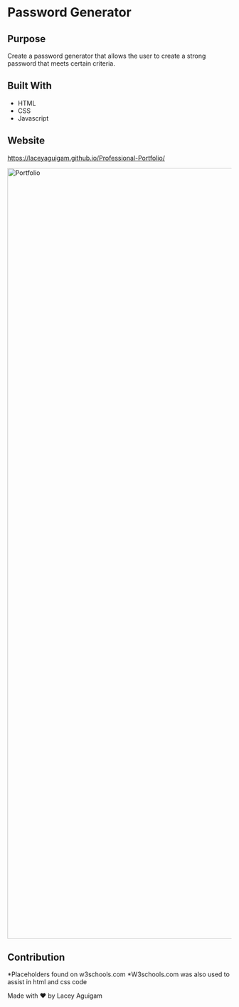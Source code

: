 # Password Generator

## Purpose
Create a password generator that allows the user to create a strong password that meets certain criteria.

## Built With
* HTML
* CSS
* Javascript

## Website
https://laceyaguigam.github.io/Professional-Portfolio/

<img width="1728" alt="Portfolio" src="https://user-images.githubusercontent.com/105749016/179100998-ac7f88d3-2b4f-4c71-82d3-90f263e4333c.png">


## Contribution

*Placeholders found on w3schools.com
*W3schools.com was also used to assist in html and css code

Made with ❤️ by Lacey Aguigam
